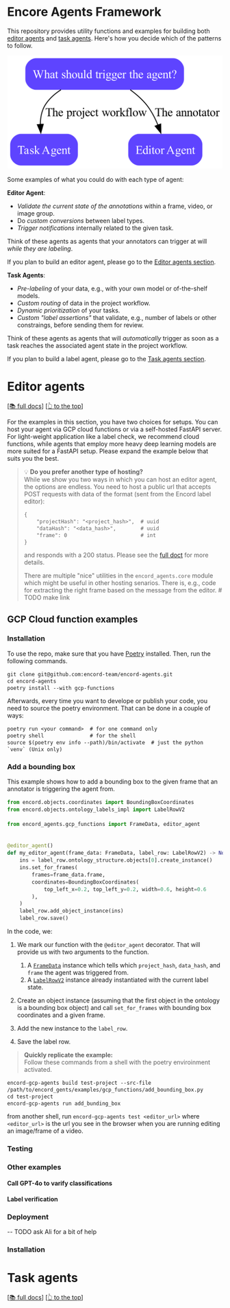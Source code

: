 # Encore Agents Framework

This repository provides utility functions and examples for building both [editor agents][editor_agents] and [task agents][task_agents].
Here's how you decide which of the patterns to follow.

![Decision tree for which agent to use](graphics/decision_tree.png)

Some examples of what you could do with each type of agent:

**Editor Agent**:

- _Validate the current state of the annotations_ within a frame, video, or image group.
- Do _custom conversions_ between label types.
- _Trigger notifications_ internally related to the given task.

Think of these agents as agents that your annotators can trigger at will _while they are labeling_.

If you plan to build an editor agent, please go to the [Editor agents section](#editor-agents).

**Task Agents**:

- _Pre-labeling_ of your data, e.g., with your own model or of-the-shelf models.
- _Custom routing_ of data in the project workflow.
- _Dynamic prioritization_ of your tasks.
- _Custom "label assertions"_ that validate, e.g., number of labels or other constraings, before sending them for review.

Think of these agents as agents that will _automatically_ trigger as soon as a task reaches the associated agent state in the project workflow.

If you plan to build a label agent, please go to the [Task agents section](#task-agents).

# Editor agents

[[📚 full docs][editor_agents]] [[👆 to the top][to_top]]

For the examples in this section, you have two choices for setups.
You can host your agent via GCP cloud functions or via a self-hosted FastAPI server.
For light-weight application like a label check, we recommend cloud functions, while agents that employ more heavy deep learning models are more suited for a FastAPI setup.
Please expand the example below that suits you the best.

> 💡 **Do you prefer another type of hosting?**  
> While we show you two ways in which you can host an editor agent, the options are endless.
> You need to host a public url that accepts POST requests with data of the format (sent from the Encord label editor):
>
> ```
> {
>     "projectHash": "<project_hash>",  # uuid
>     "dataHash": "<data_hash>",        # uuid
>     "frame": 0                        # int
> }
> ```
>
> and responds with a 200 status.
> Please see the [full doct][editor_agents] for more details.
>
> There are multiple "nice" utilities in the `encord_agents.core` module which might be useful in other hosting senarios.
> There is, e.g., code for extracting the right frame based on the message from the editor. # TODO make link

## GCP Cloud function examples

### Installation

To use the repo, make sure that you have [Poetry][poetry] installed.
Then, run the following commands.

```shell
git clone git@github.com:encord-team/encord-agents.git
cd encord-agents
poetry install --with gcp-functions
```

Afterwards, every time you want to develope or publish your code, you need to source the poetry environment.
That can be done in a couple of ways:

```shell
poetry run <your command>  # for one command only
poetry shell               # for the shell
source $(poetry env info --path)/bin/activate  # just the python `venv` (Unix only)
```

### Add a bounding box

This example shows how to add a bounding box to the given frame that an annotator is triggering the agent from.

```python
from encord.objects.coordinates import BoundingBoxCoordinates
from encord.objects.ontology_labels_impl import LabelRowV2

from encord_agents.gcp_functions import FrameData, editor_agent


@editor_agent()
def my_editor_agent(frame_data: FrameData, label_row: LabelRowV2) -> None:
    ins = label_row.ontology_structure.objects[0].create_instance()
    ins.set_for_frames(
        frames=frame_data.frame,
        coordinates=BoundingBoxCoordinates(
            top_left_x=0.2, top_left_y=0.2, width=0.6, height=0.6
        ),
    )
    label_row.add_object_instance(ins)
    label_row.save()
```

In the code, we:

1. We mark our function with the `@editor_agent` decorator. That will provide us with two arguments to the function.

   1. A [`FrameData`](TODO) instance which tells which `project_hash`, `data_hash`, and `frame` the agent was triggered from.
   2. A [`LabelRowV2`][label_row_v2] instance already instantiated with the current label state.

2. Create an object instance (assuming that the first object in the ontology is a bounding box object) and call `set_for_frames` with bounding box coordinates and a given frame.
3. Add the new instance to the `label_row`.
4. Save the label row.

> **Quickly replicate the example:**  
> Follow these commands from a shell with the poetry enviroinment activated.

```
encord-gcp-agents build test-project --src-file /path/to/encord_gents/examples/gcp_functions/add_bounding_box.py
cd test-project
encord-gcp-agents run add_bunding_box
```

from another shell, run `encord-gcp-agents test <editor_url>` where `<editor_url>` is the url you see in the browser when you are running editing an image/frame of a video.

### Testing

### Other examples

#### Call GPT-4o to varify classifications

#### Label verification

### Deployment

-- TODO ask Ali for a bit of help

</details>

### Installation

# Task agents

[[📚 full docs][task_agents]] [[👆 to the top][to_top]]

[editor_agents]: https://docs.encord.com/platform-documentation/Annotate/automated-labeling/annotate-editor-agents
[task_agents]: https://docs.encord.com/platform-documentation/Annotate/automated-labeling/annotate-task-agents
[to_top]: #encord-agents-framework
[poetry]: https://python-poetry.org/
[label_row_v2]: https://docs.encord.com/sdk-documentation/sdk-references/LabelRowV2
